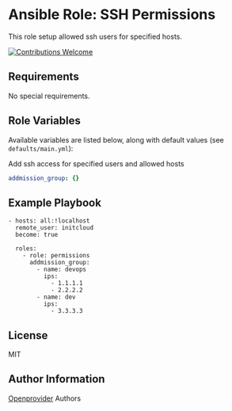Ansible Role: SSH Permissions
=============================

This role setup allowed ssh users for specified hosts.

[![Contributions Welcome](https://img.shields.io/badge/contributions-welcome-brightgreen.svg?style=flat)](https://github.com/k8s-community/cluster-deploy/issues)

Requirements
------------

No special requirements.

Role Variables
--------------

Available variables are listed below, along with default values (see `defaults/main.yml`):

Add ssh access for specified users and allowed hosts
```yaml
addmission_group: {}
```

Example Playbook
----------------

    - hosts: all:!localhost
      remote_user: initcloud
      become: true

      roles:
        - role: permissions
          addmission_group:
            - name: devops
              ips:
                - 1.1.1.1
                - 2.2.2.2
            - name: dev
              ips:
                - 3.3.3.3

License
-------

MIT

Author Information
------------------

[Openprovider](https://github.com/openprovider) Authors
